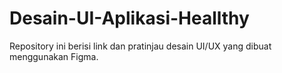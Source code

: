 # Desain-UI-Aplikasi-Heallthy
Repository ini berisi link dan pratinjau desain UI/UX yang dibuat menggunakan Figma.
